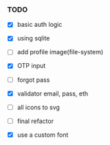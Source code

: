 ### TODO

- [x] basic auth logic
- [x] using sqlite
- [ ] add profile image(file-system)
- [x] OTP input
- [ ] forgot pass
- [x] validator email, pass, eth
- [ ] all icons to svg
- [ ] final refactor
- [x] use a custom font

